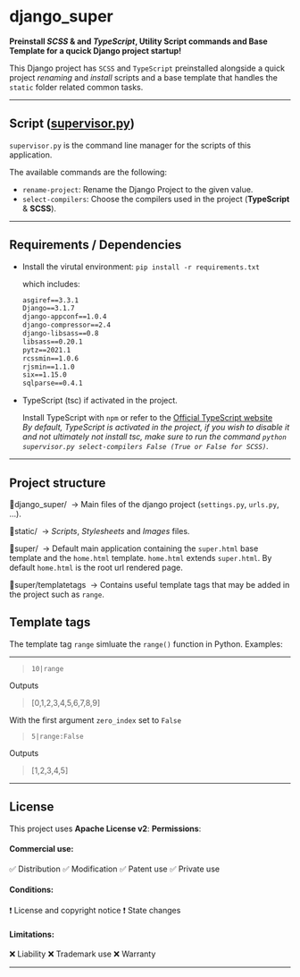 # django_super
**Preinstall _SCSS_ & and _TypeScript_, Utility Script commands and Base Template for a qucick Django project startup!**

This Django project has `SCSS` and `TypeScript` preinstalled alongside a quick project _renaming_ and _install_ scripts and a base template that handles the `static` folder related common tasks. 

___
## Script ([supervisor.py](https://github.com/FredPerr/django_super/blob/main/supervisor.py)) ##

`supervisor.py` is the command line manager for the scripts of this application.

The available commands are the following:
- `rename-project`: Rename the Django Project to the given value.
- `select-compilers`: Choose the compilers used in the project (**TypeScript** & **SCSS**).

___

## Requirements / Dependencies ##
- Install the virutal environment:
`pip install -r requirements.txt`

    which includes:
    ```txt
    asgiref==3.3.1
    Django==3.1.7
    django-appconf==1.0.4
    django-compressor==2.4
    django-libsass==0.8
    libsass==0.20.1
    pytz==2021.1
    rcssmin==1.0.6
    rjsmin==1.1.0
    six==1.15.0
    sqlparse==0.4.1
    ```

- TypeScript (tsc) if activated in the project.

    Install TypeScript with `npm` or refer to the [Official TypeScript website](https://www.typescriptlang.org/download)
\
 _By default, TypeScript is activated in the project, if you wish to disable it and not ultimately not install tsc, make sure to run the command `python supervisor.py select-compilers False (True or False for SCSS)`._

___

## Project structure

&#x1F4C1;django_super/ &nbsp;&#8594; Main files of the django project (`settings.py`, `urls.py`, ...).

&#x1F4C1;static/ &nbsp;&#8594; _Scripts_, _Stylesheets_ and _Images_ files.

&#x1F4C1;super/ &nbsp;&#8594; Default main application containing the `super.html` base template and the `home.html` template. `home.html` extends `super.html`. By default `home.html` is the root url rendered page. 

&#x1F4C1;super/templatetags &nbsp;&#8594; Contains useful template tags that may be added in the project such as `range`.


## Template tags ##

The template tag `range` simluate the `range()` function in Python. 
Examples:
___
> `10|range`

Outputs
> [0,1,2,3,4,5,6,7,8,9]


With the first argument `zero_index` set to `False`
> `5|range:False`

Outputs
> [1,2,3,4,5]

___

## License ##

This project uses **Apache License v2**: 
**Permissions**:

#### Commercial use: ####
&#9989; Distribution
&#9989; Modification
&#9989; Patent use
&#9989; Private use

#### Conditions: ####
&#10071; License and copyright notice
&#10071; State changes

#### Limitations: ####
&#10060; Liability
&#10060; Trademark use
&#10060; Warranty

___